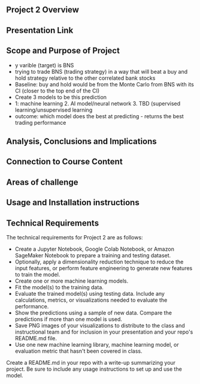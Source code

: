 ## Project 2 Overview

## Presentation Link

## Scope and Purpose of Project
- y varible (target) is BNS
- trying to trade BNS (trading strategy) in a way that will beat a buy and hold strategy relative to the other correlated bank stocks 
- Baseline: buy and hold would be from the Monte Carlo from BNS with its CI (closer to the top end of the CI)
- Create 3 models to be this prediction 
- 1: machine learning 2. AI model/neural network 3. TBD (supervised learning/unsupervised learning
- outcome: which model does the best at predicting - returns the best trading performance 

## Analysis, Conclusions and Implications

## Connection to Course Content

## Areas of challenge

## Usage and Installation instructions


## Technical Requirements
The technical requirements for Project 2 are as follows:
- Create a Jupyter Notebook, Google Colab Notebook, or Amazon SageMaker Notebook to prepare a training and testing dataset.
- Optionally, apply a dimensionality reduction technique to reduce the input features, or perform feature engineering to generate new features to train the model.
- Create one or more machine learning models.
- Fit the model(s) to the training data.
- Evaluate the trained model(s) using testing data. Include any calculations, metrics, or visualizations needed to evaluate the performance.
- Show the predictions using a sample of new data. Compare the predictions if more than one model is used.
- Save PNG images of your visualizations to distribute to the class and instructional team and for inclusion in your presentation and your repo's README.md file.
- Use one new machine learning library, machine learning model, or evaluation metric that hasn't been covered in class.


 Create a README.md in your repo with a write-up summarizing your project. Be sure to include any usage instructions to set up and use the model.
